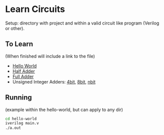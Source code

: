 # Learn Circuits

Setup: directory with project and within a valid circuit like program (Verilog or other).

## To Learn

(When finished will include a link to the file)

- [Hello World](./hello-world/main.v)
- [Half Adder](./half-adder/main.v)
- [Full Adder](./full-adder/main.v)
- Unsigned Integer Adders: [4bit](./4bit-adder/main.v), [8bit](./8bit-adder/main.v), [nbit](./nbit-adder/main.v)

## Running

(example within the hello-world, but can apply to any dir)

```bash
cd hello-world
iverilog main.v
./a.out
```
